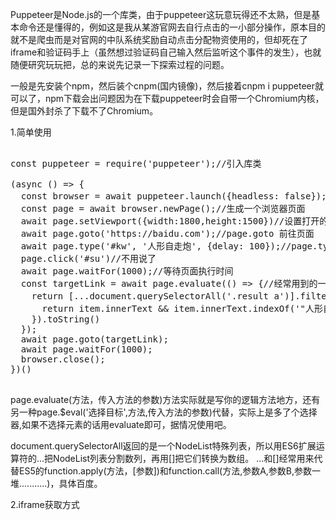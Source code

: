 Puppeteer是Node.js的一个库类，由于puppeteer这玩意玩得还不太熟，但是基本命令还是懂得的，例如这是我从某游官网去自行点击的一小部分操作，原本目的就不是爬虫而是对官网的中队系统奖励自动点击分配物资使用的，但却死在了iframe和验证码手上（虽然想过验证码自己输入然后监听这个事件的发生），也就随便研究玩玩把，总的来说先记录一下探索过程的问题。

一般是先安装个npm，然后装个cnpm(国内镜像)，然后接着cnpm i puppeteer就可以了，npm下载会出问题因为在下载puppeteer时会自带一个Chromium内核，但是国外封杀了下载不了Chromium。

1.简单使用
<pre>

const puppeteer = require('puppeteer');//引入库类

(async () => {
  const browser = await puppeteer.launch({headless: false});//headless代表有头还是无头，实际就是打不打开浏览器展示而已
  const page = await browser.newPage();//生成一个浏览器页面
  await page.setViewport({width:1800,height:1500})//设置打开的页面宽高
  await page.goto('https://baidu.com');//page.goto 前往页面
  await page.type('#kw', '人形自走炮', {delay: 100});//page.type('目标','输入文字',输入间隔时间)
  page.click('#su')//不用说了
  await page.waitFor(1000);//等待页面执行时间
  const targetLink = await page.evaluate(() => {//经常用到的一步，写你所需要执行逻辑的方法，有点类似vue里面的method一样，并且一定要return返回结果
    return [...document.querySelectorAll('.result a')].filter(item => {//将a标签过滤传到过滤方法中
      return item.innerText && item.innerText.indexOf('"人形自走炮"是什么意思?_百度知道')!==0   //判断自走炮地址的条件
    }).toString()
  });
  await page.goto(targetLink);
  await page.waitFor(1000);
  browser.close();
})()

</pre>


page.evaluate(方法，传入方法的参数)方法实际就是写你的逻辑方法地方，还有另一种page.$eval('选择目标',方法,传入方法的参数)代替，实际上是多了个选择器,如果不选择元素的话用evaluate即可，据情况使用吧。

document.querySelectorAll返回的是一个NodeList特殊列表，所以用ES6扩展运算符的...把NodeList列表分割数列，再用[]把它们转换为数组。
...和[]经常用来代替ES5的function.apply(方法，[参数])和function.call(方法,参数A,参数B,参数一堆...........)，具体百度。


2.iframe获取方式


